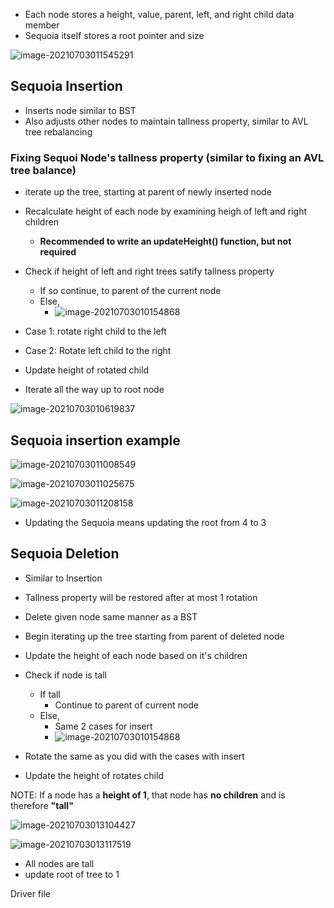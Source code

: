 - Each node stores a height, value, parent, left, and right child data member
- Sequoia itself stores a root pointer and size

![image-20210703011545291](C:\Users\Scott\AppData\Roaming\Typora\typora-user-images\image-20210703011545291.png)



## Sequoia Insertion

- Inserts node similar to BST
- Also adjusts other nodes to maintain tallness property, similar to AVL tree rebalancing

### Fixing Sequoi Node's tallness property (similar to fixing an AVL tree balance)

- iterate up the tree, starting at parent of newly inserted node
- Recalculate height of each node by examining heigh of left and right children
  - **Recommended to write an updateHeight() function, but not required**

- Check if height of left and right trees satify tallness property
  - If so continue, to parent of the current node
  - Else,
    - ![image-20210703010154868](C:\Users\Scott\AppData\Roaming\Typora\typora-user-images\image-20210703010154868.png)

- Case 1: rotate right child to the left
- Case 2: Rotate left child to the right
- Update height of rotated child
- Iterate all the way up to root node

![image-20210703010619837](C:\Users\Scott\AppData\Roaming\Typora\typora-user-images\image-20210703010619837.png)



## Sequoia insertion example

![image-20210703011008549](C:\Users\Scott\AppData\Roaming\Typora\typora-user-images\image-20210703011008549.png)

![image-20210703011025675](C:\Users\Scott\AppData\Roaming\Typora\typora-user-images\image-20210703011025675.png)

![image-20210703011208158](C:\Users\Scott\AppData\Roaming\Typora\typora-user-images\image-20210703011208158.png)

- Updating the Sequoia means updating the root from 4 to 3



## Sequoia Deletion

- Similar to Insertion
- Tallness property will be restored after at most 1 rotation
- Delete given node same manner as a BST
- Begin iterating up the tree starting from parent of deleted node
- Update the height of each node based on it's children
- Check if node is tall
  - If tall
    - Continue to parent of current node
  - Else,
    - Same 2 cases for insert
    - ![image-20210703010154868](C:\Users\Scott\AppData\Roaming\Typora\typora-user-images\image-20210703010154868.png)

- Rotate the same as you did with the cases with insert
- Update the height of rotates child



NOTE: If a node has a **height of 1**, that node has **no children** and is therefore **"tall"**

![image-20210703013104427](C:\Users\Scott\AppData\Roaming\Typora\typora-user-images\image-20210703013104427.png)

![image-20210703013117519](C:\Users\Scott\AppData\Roaming\Typora\typora-user-images\image-20210703013117519.png)

- All nodes are tall
- update root of tree to 1



Driver file
